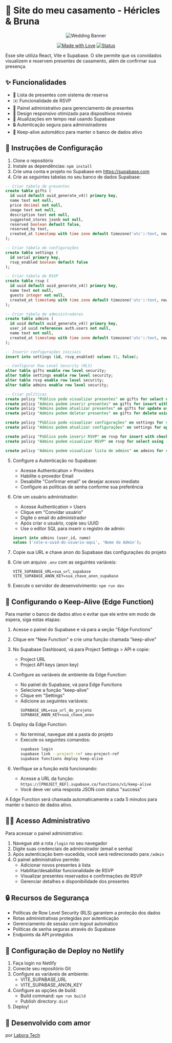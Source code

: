 # 💑 Site do meu casamento - Héricles & Bruna

<div align="center">

![Wedding Banner](https://images.unsplash.com/photo-1519225421980-715cb0215aed?ixlib=rb-1.2.1&auto=format&fit=crop&w=500&q=80)

[![Made with Love](https://img.shields.io/badge/Made%20with-Love-pink.svg)](https://www.instagram.com/labora_tech/)
[![Status](https://img.shields.io/badge/Status-Em%20Desenvolvimento-green.svg)](https://hericles-bruna-vao-casar.netlify.app/)

</div>

Esse site utiliza React, Vite e Supabase. O site permite que os convidados visualizem e reservem presentes de casamento, além de confirmar sua presença.

## ✨ Funcionalidades

- 🎁 Lista de presentes com sistema de reserva
- ✉️ Funcionalidade de RSVP
- 👑 Painel administrativo para gerenciamento de presentes
- 📱 Design responsivo otimizado para dispositivos móveis
- 🔄 Atualizações em tempo real usando Supabase
- 🔒 Autenticação segura para administradores
- 🔌 Keep-alive automático para manter o banco de dados ativo

## 🚀 Instruções de Configuração

1. Clone o repositório
2. Instale as dependências: `npm install`
3. Crie uma conta e projeto no Supabase em https://supabase.com
4. Crie as seguintes tabelas no seu banco de dados Supabase:

```sql
-- Criar tabela de presentes
create table gifts (
  id uuid default uuid_generate_v4() primary key,
  name text not null,
  price decimal not null,
  image text not null,
  description text not null,
  suggested_stores jsonb not null,
  reserved boolean default false,
  reserved_by text,
  created_at timestamp with time zone default timezone('utc'::text, now())
);

-- Criar tabela de configurações
create table settings (
  id serial primary key,
  rsvp_enabled boolean default false
);

-- Criar tabela de RSVP
create table rsvp (
  id uuid default uuid_generate_v4() primary key,
  name text not null,
  guests integer not null,
  created_at timestamp with time zone default timezone('utc'::text, now())
);

-- Criar tabela de administradores
create table admins (
  id uuid default uuid_generate_v4() primary key,
  user_id uuid references auth.users not null,
  name text not null,
  created_at timestamp with time zone default timezone('utc'::text, now())
);

-- Inserir configurações iniciais
insert into settings (id, rsvp_enabled) values (1, false);

-- Configurar Row Level Security (RLS)
alter table gifts enable row level security;
alter table settings enable row level security;
alter table rsvp enable row level security;
alter table admins enable row level security;

-- Criar políticas
create policy "Público pode visualizar presentes" on gifts for select using (true);
create policy "Admins podem inserir presentes" on gifts for insert with check (exists (select 1 from admins where user_id = auth.uid()));
create policy "Admins podem atualizar presentes" on gifts for update using (exists (select 1 from admins where user_id = auth.uid()));
create policy "Admins podem deletar presentes" on gifts for delete using (exists (select 1 from admins where user_id = auth.uid()));

create policy "Público pode visualizar configurações" on settings for select using (true);
create policy "Admins podem atualizar configurações" on settings for update using (exists (select 1 from admins where user_id = auth.uid()));

create policy "Público pode inserir RSVP" on rsvp for insert with check (true);
create policy "Admins podem visualizar RSVP" on rsvp for select using (exists (select 1 from admins where user_id = auth.uid()));

create policy "Admins podem visualizar lista de admins" on admins for select using (exists (select 1 from admins where user_id = auth.uid()));
```

5. Configure a Autenticação no Supabase:
   - Acesse Authentication > Providers
   - Habilite o provedor Email
   - Desabilite "Confirmar email" se desejar acesso imediato
   - Configure as políticas de senha conforme sua preferência

6. Crie um usuário administrador:
   - Acesse Authentication > Users
   - Clique em "Convidar usuário"
   - Digite o email do administrador
   - Após criar o usuário, copie seu UUID
   - Use o editor SQL para inserir o registro de admin:
   ```sql
   insert into admins (user_id, name)
   values ('cole-o-uuid-do-usuario-aqui', 'Nome do Admin');
   ```

7. Copie sua URL e chave anon do Supabase das configurações do projeto
8. Crie um arquivo `.env` com as seguintes variáveis:
   ```
   VITE_SUPABASE_URL=sua_url_supabase
   VITE_SUPABASE_ANON_KEY=sua_chave_anon_supabase
   ```
9. Execute o servidor de desenvolvimento: `npm run dev`

## 🔄 Configurando o Keep-Alive (Edge Function)

Para manter o banco de dados ativo e evitar que ele entre em modo de espera, siga estas etapas:

1. Acesse o painel do Supabase e vá para a seção "Edge Functions"

2. Clique em "New Function" e crie uma função chamada "keep-alive"

3. No Supabase Dashboard, vá para Project Settings > API e copie:
   - Project URL
   - Project API keys (anon key)

4. Configure as variáveis de ambiente da Edge Function:
   - No painel do Supabase, vá para Edge Functions
   - Selecione a função "keep-alive"
   - Clique em "Settings"
   - Adicione as seguintes variáveis:
     ```
     SUPABASE_URL=sua_url_do_projeto
     SUPABASE_ANON_KEY=sua_chave_anon
     ```

5. Deploy da Edge Function:
   - No terminal, navegue até a pasta do projeto
   - Execute os seguintes comandos:
     ```bash
     supabase login
     supabase link --project-ref seu-project-ref
     supabase functions deploy keep-alive
     ```

6. Verifique se a função está funcionando:
   - Acesse a URL da função: `https://[PROJECT_REF].supabase.co/functions/v1/keep-alive`
   - Você deve ver uma resposta JSON com status "success"

A Edge Function será chamada automaticamente a cada 5 minutos para manter o banco de dados ativo.

## 👩‍💼 Acesso Administrativo

Para acessar o painel administrativo:

1. Navegue até a rota `/login` no seu navegador
2. Digite suas credenciais de administrador (email e senha)
3. Após autenticação bem-sucedida, você será redirecionado para `/admin`
4. O painel administrativo permite:
   - Adicionar novos presentes à lista
   - Habilitar/desabilitar funcionalidade de RSVP
   - Visualizar presentes reservados e confirmações de RSVP
   - Gerenciar detalhes e disponibilidade dos presentes

## 🔒 Recursos de Segurança

- Políticas de Row Level Security (RLS) garantem a proteção dos dados
- Rotas administrativas protegidas por autenticação
- Gerenciamento de sessão com logout automático
- Políticas de senha seguras através do Supabase
- Endpoints da API protegidos

## 🚀 Configuração de Deploy no Netlify

1. Faça login no Netlify
2. Conecte seu repositório Git
3. Configure as variáveis de ambiente:
   - VITE_SUPABASE_URL
   - VITE_SUPABASE_ANON_KEY
4. Configure as opções de build:
   - Build command: `npm run build`
   - Publish directory: `dist`
5. Deploy!

## 💝 Desenvolvido com amor

por [Labora Tech](https://www.instagram.com/labora_tech/)